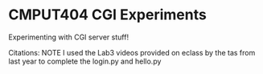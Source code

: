 # CMPUT404 CGI Experiments

Experimenting with CGI server stuff!

Citations: NOTE I used the Lab3 videos provided on eclass by the tas from last year
to complete the
login.py and hello.py 
